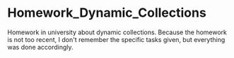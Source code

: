 # Homework_Dynamic_Collections
Homework in university about dynamic collections. Because the homework is not too recent, I don't remember the specific tasks given, but everything was done accordingly.

